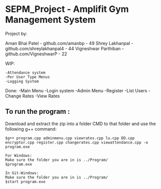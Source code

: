 # SEPM_Project - Amplifit Gym Management System
Project by:

Aman Bhai Patel        - github.com/amanbp               - 49
Shrey Lakhanpal        - github.com/shreylakhanpal4      - 44
Vigneshwar Parthiban   - github.com/VigneshwarP          - 22

WIP:

	-Attendance system
	-Per User Type Menus
	-Logging System

Done:
	-Main Menu
	-Login system
	-Admin Menu
	-Register
	-List Users
	-Change Rates
	-View Rates


## To run the program :
Download and extract the zip into a folder
CMD to that folder and use the following g++ command:


```
$g++ program.cpp adminmenu.cpp viewrates.cpp lu.cpp DD.cpp encryptor.cpp register.cpp changerates.cpp viewattendance.cpp -o program.exe

For Windows:
Make sure the folder you are in is ../Program/
$program.exe

In Git-Windows:
Make sure the folder you are in is ../Program/
$start program.exe
```
